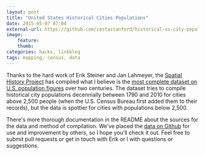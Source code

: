 ```yaml
---
layout: post
title: "United States Historical Cities Populations"
date: 2015-05-07 07:04
external-url: https://github.com/cestastanford/historical-us-city-populations
image:
    feature:
    thumb:
categories: hacks, linkblog
tags: mapping, census, data
---
```


Thanks to the hard work of Erik Steiner and Jan Lahmeyer, the [Spatial History
Project](http://spatialhistory.stanford.edu) has compiled what I believe is the
[most complete dataset on U.S. population
figures](https://github.com/cestastanford/historical-us-city-populations) over
two centuries. The dataset tries to compile historical city populations
decennially between 1790 and 2010 for cities above 2,500 people (when the U.S.
Census Bureau first added them to their records), but the data is spottier for
cities with populations below 2,500.

There's more thorough documentation in the README about the sources for the
data and method of compilation. We've placed the [data on
Github](https://github.com/cestastanford/historical-us-city-populations) for
use and improvement by others, so I hope you'll check it out. Feel free to
submit pull requests or get in touch with Erik or I with questions or
suggestions.

